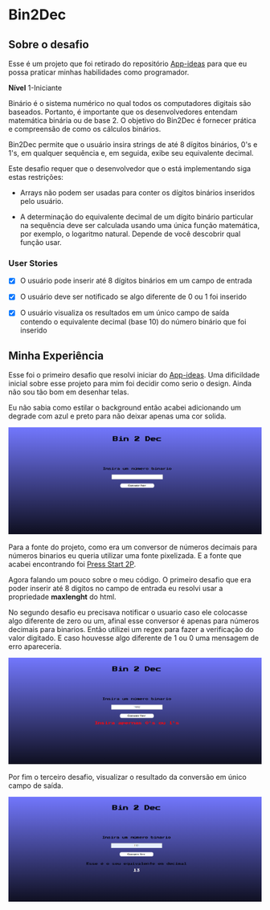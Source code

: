 # Bin2Dec

## Sobre o desafio

Esse é um projeto que foi retirado do repositório [App-ideas](https://github.com/florinpop17/app-ideas) para que eu possa praticar minhas habilidades como programador.

**Nível** 1-Iniciante

Binário é o sistema numérico no qual todos os computadores digitais são baseados. Portanto, é importante que os desenvolvedores entendam matemática binária ou de base 2. O objetivo do Bin2Dec é fornecer prática e compreensão de como os cálculos binários.

Bin2Dec permite que o usuário insira strings de até 8 dígitos binários, 0's e 1's, em qualquer sequência e, em seguida, exibe seu equivalente decimal.

Este desafio requer que o desenvolvedor que o está implementando siga estas restrições:

- Arrays não podem ser usadas para conter os dígitos binários inseridos pelo usuário.

- A determinação do equivalente decimal de um dígito binário particular na sequência deve ser calculada usando uma única função matemática, por exemplo, o logaritmo natural. Depende de você descobrir qual função usar.

### User Stories

-  [x] O usuário pode inserir até 8 dígitos binários em um campo de entrada

-  [x] O usuário deve ser notificado se algo diferente de 0 ou 1 foi inserido

-  [x] O usuário visualiza os resultados em um único campo de saída contendo o equivalente decimal (base 10) do número binário que foi inserido

## Minha Experiência

Esse foi o primeiro desafio que resolvi iniciar do [App-ideas](https://github.com/florinpop17/app-ideas). Uma dificildade inicial sobre esse projeto para mim foi decidir como serio o design. Ainda não sou tão bom em desenhar telas.

Eu não sabia como estilar o background então acabei adicionando um degrade com azul e preto para não deixar apenas uma cor solida.

![layout do projeto](./images/bin2dec-layout.png)


Para a fonte do projeto, como era um conversor de números decimais para números binarios eu queria utilizar uma fonte pixelizada. E a fonte que acabei encontrando foi [Press Start 2P](https://fonts.google.com/specimen/Press+Start+2P?query=press#standard-styles).

Agora falando um pouco sobre o meu código. O primeiro desafio que era poder inserir até 8 digitos no campo de entrada eu resolvi usar a propriedade **maxlenght** do html.

No segundo desafio eu precisava notificar o usuario caso ele colocasse algo diferente de zero ou um, afinal esse conversor é apenas para números decimais para binarios. Então utilizei um regex para fazer a verificação do valor digitado. E caso houvesse algo diferente de 1 ou 0 uma mensagem de erro apareceria. 

![Mensagem de erro](./images/bin2dec-layout-erro.png)

Por fim o terceiro desafio, visualizar o resultado da conversão em único campo de saída.

![Resultado da conversão](./images/bin2dec-layout-resultado.png)